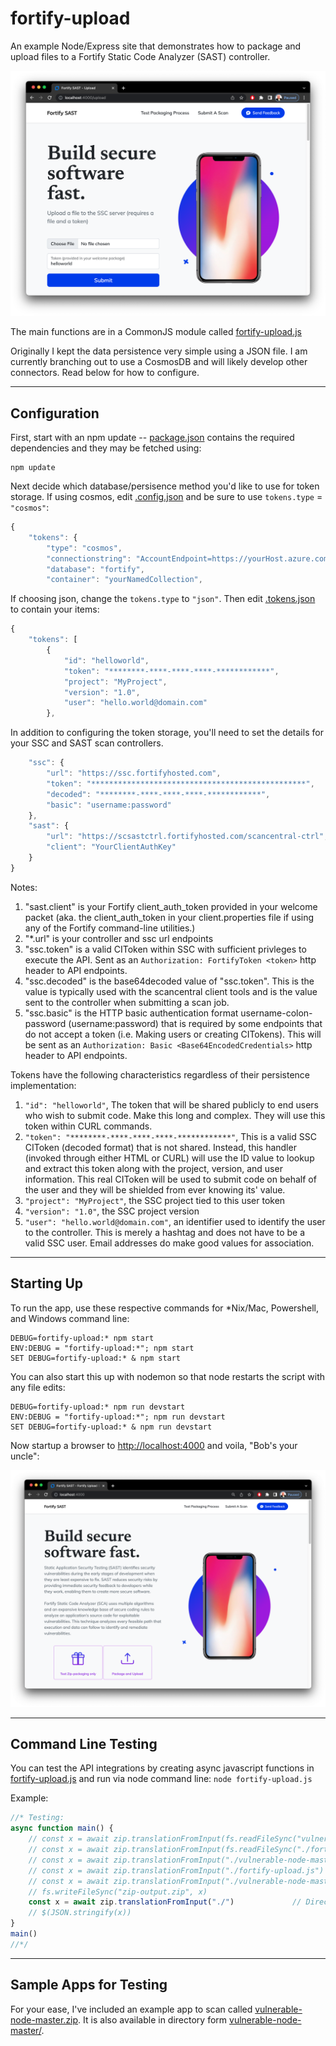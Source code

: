 # fortify-upload
An example Node/Express site that demonstrates how to package and upload files to a Fortify Static Code Analyzer (SAST) controller.

![Upload Screen](upload.png)

The main functions are in a CommonJS module called [fortify-upload.js](fortify-upload.js)

Originally I kept the data persistence very simple using a JSON file.  I am currently branching out to use a CosmosDB and will likely develop other connectors.  Read below for how to configure.

----------
## Configuration
First, start with an npm update -- [package.json](package.json) contains the required dependencies and they may be fetched using:
```console
npm update
```


Next decide which database/persisence method you'd like to use for token storage.  If using cosmos, edit [.config.json](.config.json) and be sure to use `tokens.type` = `"cosmos"`:

```javascript
{
    "tokens": {
        "type": "cosmos",
        "connectionstring": "AccountEndpoint=https://yourHost.azure.com:443/;AccountKey=***YourKey***;",
        "database": "fortify",
        "container": "yourNamedCollection",
```

If choosing json, change the `tokens.type` to `"json"`.  Then edit [.tokens.json](.tokens.json) to contain your items:

```javascript
{
    "tokens": [
        {
            "id": "helloworld",
            "token": "********-****-****-****-************",
            "project": "MyProject",
            "version": "1.0",
            "user": "hello.world@domain.com"
        },
```

In addition to configuring the token storage, you'll need to set the details for your SSC and SAST scan controllers.

```javascript
    "ssc": {
        "url": "https://ssc.fortifyhosted.com",
        "token": "************************************************",
        "decoded": "********-****-****-****-************",
        "basic": "username:password"
    },
    "sast": {
        "url": "https://scsastctrl.fortifyhosted.com/scancentral-ctrl",
        "client": "YourClientAuthKey"
    }
}
```


Notes:
1. "sast.client" is your Fortify client_auth_token provided in your welcome packet (aka. the client_auth_token in your client.properties file if using any of the Fortify command-line utilities.)
2. "*.url" is your controller and ssc url endpoints
3. "ssc.token" is a valid CIToken within SSC with sufficient privleges to execute the API.  Sent as an `Authorization: FortifyToken <token>` http header to API endpoints.
4. "ssc.decoded" is the base64decoded value of "ssc.token".  This is the value is typically used with the scancentral client tools and is the value sent to the controller when submitting a scan job.
5. "ssc.basic" is the HTTP basic authentication format username-colon-password (username:password) that is required by some endpoints that do not accept a token (i.e. Making users or creating CITokens).  This will be sent as an `Authorization: Basic <Base64EncodedCredentials>` http header to API endpoints.


Tokens have the following characteristics regardless of their persistence implementation:

1. `"id": "helloworld"`, The token that will be shared publicly to end users who wish to submit code.  Make this long and complex.  They will use this token within CURL commands.
2. `"token": "********-****-****-****-************"`, This is a valid SSC CIToken (decoded format) that is not shared.  Instead, this handler (invoked through either HTML or CURL) will use the ID value to lookup and extract this token along with the project, version, and user information.  This real CIToken will be used to submit code on behalf of the user and they will be shielded from ever knowing its' value.
3. `"project": "MyProject"`, the SSC project tied to this user token
4. `"version": "1.0"`, the SSC project version
5. `"user": "hello.world@domain.com"`, an identifier used to identify the user to the controller.  This is merely a hashtag and does not have to be a valid SSC user.  Email addresses do make good values for association.


----------
## Starting Up

To run the app, use these respective commands for *Nix/Mac, Powershell, and Windows command line:

```console
DEBUG=fortify-upload:* npm start
ENV:DEBUG = "fortify-upload:*"; npm start
SET DEBUG=fortify-upload:* & npm start
```

You can also start this up with nodemon so that node restarts the script with any file edits:

```console
DEBUG=fortify-upload:* npm run devstart
ENV:DEBUG = "fortify-upload:*"; npm run devstart
SET DEBUG=fortify-upload:* & npm run devstart
```

Now startup a browser to [http://localhost:4000](http://localhost:4000) and voila, "Bob's your uncle":

![Start Page](index.png)



----------
## Command Line Testing
You can test the API integrations by creating async javascript functions in [fortify-upload.js](fortify-upload.js) and run via node command line: `node fortify-upload.js`

Example:
```javascript
//* Testing:
async function main() {
    // const x = await zip.translationFromInput(fs.readFileSync("vulnerable-node-master.zip"),"helloworld")   // Zip Buffer (optionally name it)
    // const x = await zip.translationFromInput(fs.readFileSync("./fortify-upload.js"))    // Regular File Buffer
    // const x = await zip.translationFromInput("./vulnerable-node-master")             // Directory
    // const x = await zip.translationFromInput("./fortify-upload.js")                  // Regular file
    // const x = await zip.translationFromInput("./vulnerable-node-master.zip")         // Zip File
    // fs.writeFileSync("zip-output.zip", x)
    const x = await zip.translationFromInput("./")             // Directory
    // $(JSON.stringify(x))
}
main()
//*/
```

----------
## Sample Apps for Testing
For your ease, I've included an example app to scan called [vulnerable-node-master.zip](vulnerable-node-master.zip).  It is also available in directory form [vulnerable-node-master/](vulnerable-node-master/).





